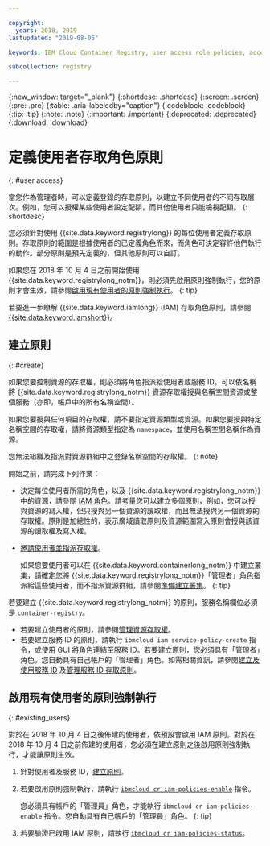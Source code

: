 ```yaml
---

copyright:
  years: 2018, 2019
lastupdated: "2019-08-05"

keywords: IBM Cloud Container Registry, user access role policies, access policies, policies, policy enforcement,

subcollection: registry

---
```


{:new_window: target="_blank"}
{:shortdesc: .shortdesc}
{:screen: .screen}
{:pre: .pre}
{:table: .aria-labeledby="caption"}
{:codeblock: .codeblock}
{:tip: .tip}
{:note: .note}
{:important: .important}
{:deprecated: .deprecated}
{:download: .download}

# 定義使用者存取角色原則
{: #user access}

當您作為管理者時，可以定義登錄的存取原則，以建立不同使用者的不同存取層次。例如，您可以授權某些使用者設定配額，而其他使用者只能檢視配額。
{: shortdesc}

您必須針對使用 {{site.data.keyword.registrylong}} 的每位使用者定義存取原則。存取原則的範圍是根據使用者的已定義角色而來，而角色可決定容許他們執行的動作。部分原則是預先定義的，但其他原則可以自訂。

如果您在 2018 年 10 月 4 日之前開始使用 {{site.data.keyword.registrylong_notm}}，則必須先啟用原則強制執行，您的原則才會生效，請參閱[啟用現有使用者的原則強制執行](#existing_users)。
{: tip}

若要進一步瞭解 {{site.data.keyword.iamlong}} (IAM) 存取角色原則，請參閱 [{{site.data.keyword.iamshort}}](/docs/iam?topic=iam-iamoverview#iamoverview)。

## 建立原則
{: #create}

如果您要控制資源的存取權，則必須將角色指派給使用者或服務 ID。可以依名稱將 {{site.data.keyword.registrylong_notm}} 資源存取權授與名稱空間資源或整個服務（亦即，帳戶中的所有名稱空間）。

如果您要授與任何項目的存取權，請不要指定資源類型或資源。如果您要授與特定名稱空間的存取權，請將資源類型指定為 `namespace`，並使用名稱空間名稱作為資源。

您無法組織及指派對資源群組中之登錄名稱空間的存取權。
{: note}

開始之前，請完成下列作業：

- 決定每位使用者所需的角色，以及 {{site.data.keyword.registrylong_notm}} 中的資源，請參閱 [IAM 角色](/docs/services/Registry?topic=registry-iam#iam)。請考量您可以建立多個原則，例如，您可以授與資源的寫入權，但只授與另一個資源的讀取權，而且無法授與另一個資源的存取權。原則是加總性的，表示廣域讀取原則及資源範圍寫入原則會授與該資源的讀取權及寫入權。

- [邀請使用者並指派存取權](/docs/iam?topic=iam-iamuserinv#iamuserinv)。

  如果您要使用者可以在 {{site.data.keyword.containerlong_notm}} 中建立叢集，請確定您將 {{site.data.keyword.registrylong_notm}}「管理者」角色指派給這些使用者，而不指派資源群組，請參閱[準備建立叢集](/docs/containers?topic=containers-clusters#cluster_prepare)。
  {: tip}

若要建立 {{site.data.keyword.registrylong_notm}} 的原則，服務名稱欄位必須是 `container-registry`。

- 若要建立使用者的原則，請參閱[管理資源存取權](/docs/iam?topic=iam-iammanidaccser#iammanidaccser)。
- 若要建立服務 ID 的原則，請執行 `ibmcloud iam service-policy-create` 指令，或使用 GUI 將角色連結至服務 ID。若要建立原則，您必須具有「管理者」角色。您自動具有自己帳戶的「管理者」角色。如需相關資訊，請參閱[建立及使用服務 ID](/docs/iam?topic=iam-serviceids#serviceids) 及[管理服務 ID 存取原則](/docs/iam?topic=iam-serviceidpolicy#serviceidpolicy)。

## 啟用現有使用者的原則強制執行
{: #existing_users}

對於在 2018 年 10 月 4 日之後佈建的使用者，依預設會啟用 IAM 原則。對於在 2018 年 10 月 4 日之前佈建的使用者，您必須在建立原則之後啟用原則強制執行，才能讓原則生效。

1. 針對使用者及服務 ID，[建立原則](#create)。

2. 若要啟用原則強制執行，請執行 [`ibmcloud cr iam-policies-enable`](/docs/services/Registry?topic=container-registry-cli-plugin-containerregcli#bx_cr_iam_policies_enable) 指令。

    您必須具有帳戶的「管理員」角色，才能執行 `ibmcloud cr iam-policies-enable` 指令。您自動具有自己帳戶的「管理員」角色。
    {: tip}

3. 若要驗證已啟用 IAM 原則，請執行 [`ibmcloud cr iam-policies-status`](/docs/services/Registry?topic=container-registry-cli-plugin-containerregcli#bx_cr_iam_policies_status)。
